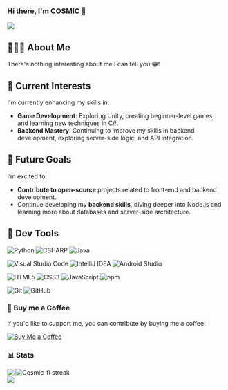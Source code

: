 ### Hi there, I'm COSMIC 👋
<img src="https://user-images.githubusercontent.com/73097560/115834477-dbab4500-a447-11eb-908a-139a6edaec5c.gif">

## 👨🏽‍🦱 About Me
There's nothing interesting about me I can tell you 😁!

## 🌱 Current Interests
I'm currently enhancing my skills in:
- **Game Development**: Exploring Unity, creating beginner-level games, and learning new techniques in C#.
- **Backend Mastery**: Continuing to improve my skills in backend development, exploring server-side logic, and API integration.

## 🚀 Future Goals
I’m excited to:
- **Contribute to open-source** projects related to front-end and backend development.
- Continue developing my **backend skills**, diving deeper into Node.js and learning more about databases and server-side architecture.

## 🧩 Dev Tools
![Python](https://img.shields.io/badge/Python-3776AB?style=flat-square&logo=Python&logoColor=white)
![CSHARP](https://img.shields.io/badge/CS-A8B9CC?style=flat-square&logo=CSHARP&logoColor=blue)
![Java](https://img.shields.io/badge/Java-FFFFFF?style=flat-square&logo=Java&logoColor=black)

![Visual Studio Code](https://img.shields.io/badge/Visual_Studio-Code-007ACC?style=flat-square&logo=Visual-Studio-Code&logoColor=white)
![IntelliJ IDEA](https://img.shields.io/badge/IntelliJ-IDEA-007ACC?style=flat-square&logo=IntelliJ-IDEA&logoColor=white)
![Android Studio](https://img.shields.io/badge/Android-Studio-F37626?style=flat-square&logo=Android-Studio&logoColor=green)

![HTML5](https://img.shields.io/badge/HTML-E34F26?style=flat-square&logo=HTML5&logoColor=white)
![CSS3](https://img.shields.io/badge/CSS-1572B6?style=flat-square&logo=CSS3&logoColor=white)
![JavaScript](https://img.shields.io/badge/JavaScript-F7DF1E?style=flat-square&logo=JavaScript&logoColor=white)
![npm](https://img.shields.io/badge/npm-CB3837?style=flat-square&logo=npm&logoColor=white)

![Git](https://img.shields.io/badge/Git-F05032?style=flat-square&logo=Git&logoColor=white)
![GitHub](https://img.shields.io/badge/GitHub-181717?style=flat-square&logo=GitHub&logoColor=white)

### 🍵 Buy me a Coffee
If you'd like to support me, you can contribute by buying me a coffee!

[![Buy Me a Coffee](https://img.shields.io/badge/Buy%20Me%20a%20Coffee-Support%20Development-yellow.svg)](https://www.buymeacoffee.com/cosmic_fi)
<br>
### 📊 Stats

<!--- stats & Trophy (start) -->

<img  align="left"  src="https://github-readme-stats.vercel.app/api?username=cosmic-fi&theme=dark&show_icons=true&count_private=true" />
<img  title="Cosmic-fi Streaks" alt="Cosmic-fi streak" src="https://github-readme-streak-stats.herokuapp.com/?user=cosmic-fi&theme=dark&hide_border=false" /> 
<!--- stats (end) -->

<br>

<!--horizontal divider(gradiant)-->
<img src="https://user-images.githubusercontent.com/73097560/115834477-dbab4500-a447-11eb-908a-139a6edaec5c.gif">
